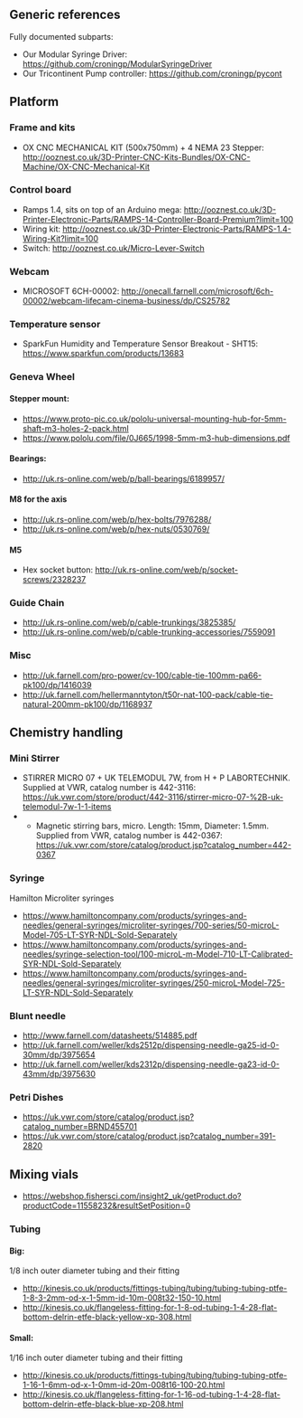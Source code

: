 ## Generic references

Fully documented subparts:

- Our Modular Syringe Driver: https://github.com/croningp/ModularSyringeDriver
- Our Tricontinent Pump controller: https://github.com/croningp/pycont

## Platform

### Frame and kits

- OX CNC MECHANICAL KIT (500x750mm) + 4 NEMA 23 Stepper: http://ooznest.co.uk/3D-Printer-CNC-Kits-Bundles/OX-CNC-Machine/OX-CNC-Mechanical-Kit

### Control board

- Ramps 1.4, sits on top of an Arduino mega: http://ooznest.co.uk/3D-Printer-Electronic-Parts/RAMPS-14-Controller-Board-Premium?limit=100
- Wiring kit: http://ooznest.co.uk/3D-Printer-Electronic-Parts/RAMPS-1.4-Wiring-Kit?limit=100
- Switch: http://ooznest.co.uk/Micro-Lever-Switch

### Webcam

- MICROSOFT  6CH-00002: http://onecall.farnell.com/microsoft/6ch-00002/webcam-lifecam-cinema-business/dp/CS25782

### Temperature sensor

- SparkFun Humidity and Temperature Sensor Breakout - SHT15: https://www.sparkfun.com/products/13683

### Geneva Wheel

#### Stepper mount:

- https://www.proto-pic.co.uk/pololu-universal-mounting-hub-for-5mm-shaft-m3-holes-2-pack.html
- https://www.pololu.com/file/0J665/1998-5mm-m3-hub-dimensions.pdf

#### Bearings:

- http://uk.rs-online.com/web/p/ball-bearings/6189957/

#### M8 for the axis
- http://uk.rs-online.com/web/p/hex-bolts/7976288/
- http://uk.rs-online.com/web/p/hex-nuts/0530769/

#### M5
- Hex socket button: http://uk.rs-online.com/web/p/socket-screws/2328237

### Guide Chain

- http://uk.rs-online.com/web/p/cable-trunkings/3825385/
- http://uk.rs-online.com/web/p/cable-trunking-accessories/7559091

### Misc

- http://uk.farnell.com/pro-power/cv-100/cable-tie-100mm-pa66-pk100/dp/1416039
- http://uk.farnell.com/hellermanntyton/t50r-nat-100-pack/cable-tie-natural-200mm-pk100/dp/1168937

## Chemistry handling

### Mini Stirrer

- STIRRER MICRO 07 + UK TELEMODUL 7W, from H + P LABORTECHNIK. Supplied at VWR, catalog number is 442-3116: https://uk.vwr.com/store/product/442-3116/stirrer-micro-07-%2B-uk-telemodul-7w-1-1-items
- -	Magnetic stirring bars, micro. Length: 15mm, Diameter: 1.5mm. Supplied from VWR, catalog number is 442-0367: https://uk.vwr.com/store/catalog/product.jsp?catalog_number=442-0367

### Syringe

Hamilton Microliter syringes
- https://www.hamiltoncompany.com/products/syringes-and-needles/general-syringes/microliter-syringes/700-series/50-microL-Model-705-LT-SYR-NDL-Sold-Separately
- https://www.hamiltoncompany.com/products/syringes-and-needles/syringe-selection-tool/100-microL-m-Model-710-LT-Calibrated-SYR-NDL-Sold-Separately
- https://www.hamiltoncompany.com/products/syringes-and-needles/general-syringes/microliter-syringes/250-microL-Model-725-LT-SYR-NDL-Sold-Separately

### Blunt needle

- http://www.farnell.com/datasheets/514885.pdf
- http://uk.farnell.com/weller/kds2512p/dispensing-needle-ga25-id-0-30mm/dp/3975654
- http://uk.farnell.com/weller/kds2312p/dispensing-needle-ga23-id-0-43mm/dp/3975630

### Petri Dishes

- https://uk.vwr.com/store/catalog/product.jsp?catalog_number=BRND455701
- https://uk.vwr.com/store/catalog/product.jsp?catalog_number=391-2820

## Mixing vials

- https://webshop.fishersci.com/insight2_uk/getProduct.do?productCode=11558232&resultSetPosition=0


### Tubing

#### Big:

1/8 inch outer diameter tubing and their fitting

- http://kinesis.co.uk/products/fittings-tubing/tubing/tubing-tubing-ptfe-1-8-3-2mm-od-x-1-5mm-id-10m-008t32-150-10.html
- http://kinesis.co.uk/flangeless-fitting-for-1-8-od-tubing-1-4-28-flat-bottom-delrin-etfe-black-yellow-xp-308.html

#### Small:

1/16 inch outer diameter tubing and their fitting

- http://kinesis.co.uk/products/fittings-tubing/tubing/tubing-tubing-ptfe-1-16-1-6mm-od-x-1-0mm-id-20m-008t16-100-20.html
- http://kinesis.co.uk/flangeless-fitting-for-1-16-od-tubing-1-4-28-flat-bottom-delrin-etfe-black-blue-xp-208.html
